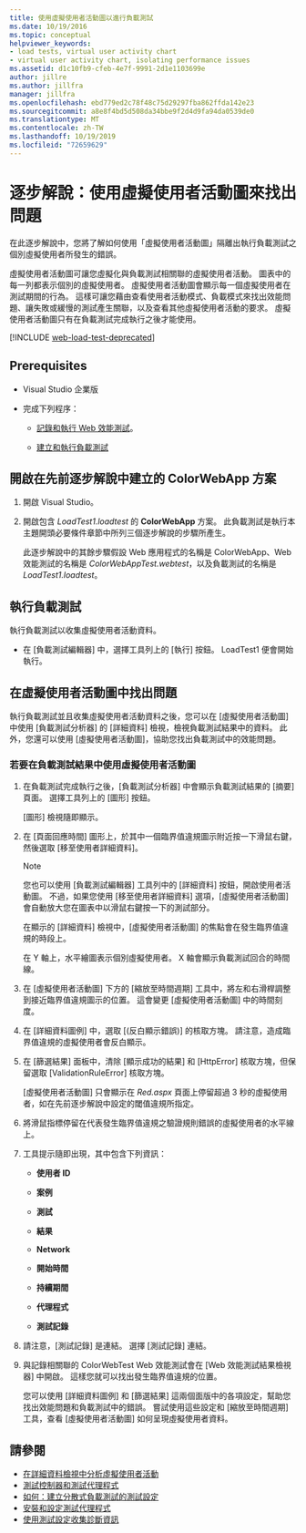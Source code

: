 ```yaml
---
title: 使用虛擬使用者活動圖以進行負載測試
ms.date: 10/19/2016
ms.topic: conceptual
helpviewer_keywords:
- load tests, virtual user activity chart
- virtual user activity chart, isolating performance issues
ms.assetid: d1c10fb9-cfeb-4e7f-9991-2d1e1103699e
author: jillre
ms.author: jillfra
manager: jillfra
ms.openlocfilehash: ebd779ed2c78f48c75d29297fba862ffda142e23
ms.sourcegitcommit: a8e8f4bd5d508da34bbe9f2d4d9fa94da0539de0
ms.translationtype: MT
ms.contentlocale: zh-TW
ms.lasthandoff: 10/19/2019
ms.locfileid: "72659629"
---
```

# <a name="walkthrough-using-the-virtual-user-activity-chart-to-isolate-issues"></a>逐步解說：使用虛擬使用者活動圖來找出問題

在此逐步解說中，您將了解如何使用「虛擬使用者活動圖」隔離出執行負載測試之個別虛擬使用者所發生的錯誤。

虛擬使用者活動圖可讓您虛擬化與負載測試相關聯的虛擬使用者活動。 圖表中的每一列都表示個別的虛擬使用者。 虛擬使用者活動圖會顯示每一個虛擬使用者在測試期間的行為。 這樣可讓您藉由查看使用者活動模式、負載模式來找出效能問題、讓失敗或緩慢的測試產生關聯，以及查看其他虛擬使用者活動的要求。 虛擬使用者活動圖只有在負載測試完成執行之後才能使用。

[!INCLUDE [web-load-test-deprecated](includes/web-load-test-deprecated.md)]

## <a name="prerequisites"></a>Prerequisites

- Visual Studio 企業版

- 完成下列程序：

  - [記錄和執行 Web 效能測試](/azure/devops/test/load-test/run-performance-tests-app-before-release#recordtests)。

  - [建立和執行負載測試](/azure/devops/test/load-test/run-performance-tests-app-before-release#create-a-load-test)

## <a name="open-the-colorwebapp-solution-created-in-the-previous-walkthroughs"></a>開啟在先前逐步解說中建立的 ColorWebApp 方案

1. 開啟 Visual Studio。

2. 開啟包含 *LoadTest1.loadtest* 的 **ColorWebApp** 方案。 此負載測試是執行本主題開頭必要條件章節中所列三個逐步解說的步驟所產生。

     此逐步解說中的其餘步驟假設 Web 應用程式的名稱是 ColorWebApp、Web 效能測試的名稱是 *ColorWebAppTest.webtest*，以及負載測試的名稱是 *LoadTest1.loadtest*。

## <a name="run-the-load-test"></a>執行負載測試

執行負載測試以收集虛擬使用者活動資料。

- 在 [負載測試編輯器] 中，選擇工具列上的 [執行] 按鈕。 LoadTest1 便會開始執行。

## <a name="isolate-issues-in-the-virtual-user-activity-chart"></a>在虛擬使用者活動圖中找出問題

執行負載測試並且收集虛擬使用者活動資料之後，您可以在 [虛擬使用者活動圖] 中使用 [負載測試分析器] 的 [詳細資料] 檢視，檢視負載測試結果中的資料。 此外，您還可以使用 [虛擬使用者活動圖]，協助您找出負載測試中的效能問題。

### <a name="to-use-the-virtual-user-activity-chart-in-your-load-test-results"></a>若要在負載測試結果中使用虛擬使用者活動圖

1. 在負載測試完成執行之後，[負載測試分析器] 中會顯示負載測試結果的 [摘要] 頁面。 選擇工具列上的 [圖形] 按鈕。

     [圖形] 檢視隨即顯示。

2. 在 [頁面回應時間] 圖形上，於其中一個臨界值違規圖示附近按一下滑鼠右鍵，然後選取 [移至使用者詳細資料]。

    > [!NOTE]
    > 您也可以使用 [負載測試編輯器] 工具列中的 [詳細資料] 按鈕，開啟使用者活動圖。 不過，如果您使用 [移至使用者詳細資料] 選項，[虛擬使用者活動圖] 會自動放大您在圖表中以滑鼠右鍵按一下的測試部分。

     在顯示的 [詳細資料] 檢視中，[虛擬使用者活動圖] 的焦點會在發生臨界值違規的時段上。

     在 Y 軸上，水平繪圖表示個別虛擬使用者。 X 軸會顯示負載測試回合的時間線。

3. 在 [虛擬使用者活動圖] 下方的 [縮放至時間週期] 工具中，將左和右滑桿調整到接近臨界值違規圖示的位置。 這會變更 [虛擬使用者活動圖] 中的時間刻度。

4. 在 [詳細資料圖例] 中，選取 [(反白顯示錯誤)] 的核取方塊。 請注意，造成臨界值違規的虛擬使用者會反白顯示。

5. 在 [篩選結果] 面板中，清除 [顯示成功的結果] 和 [HttpError] 核取方塊，但保留選取 [ValidationRuleError] 核取方塊。

     [虛擬使用者活動圖] 只會顯示在 *Red.aspx* 頁面上停留超過 3 秒的虛擬使用者，如在先前逐步解說中設定的閾值違規所指定。

6. 將滑鼠指標停留在代表發生臨界值違規之驗證規則錯誤的虛擬使用者的水平線上。

7. 工具提示隨即出現，其中包含下列資訊：

    - **使用者 ID**

    - **案例**

    - **測試**

    - **結果**

    - **Network**

    - **開始時間**

    - **持續期間**

    - **代理程式**

    - **測試記錄**

8. 請注意，[測試記錄] 是連結。 選擇 [測試記錄] 連結。

9. 與記錄相關聯的 ColorWebTest Web 效能測試會在 [Web 效能測試結果檢視器] 中開啟。 這樣您就可以找出發生臨界值違規的位置。

     您可以使用 [詳細資料圖例] 和 [篩選結果] 這兩個面版中的各項設定，幫助您找出效能問題和負載測試中的錯誤。 嘗試使用這些設定和 [縮放至時間週期] 工具，查看 [虛擬使用者活動圖] 如何呈現虛擬使用者資料。

## <a name="see-also"></a>請參閱

- [在詳細資料檢視中分析虛擬使用者活動](../test/analyze-load-test-virtual-user-activity-in-the-details-view.md)
- [測試控制器和測試代理程式](configure-test-agents-and-controllers-for-load-tests.md)
- [如何：建立分散式負載測試的測試設定](../test/how-to-create-a-test-setting-for-a-distributed-load-test.md)
- [安裝和設定測試代理程式](../test/lab-management/install-configure-test-agents.md)
- [使用測試設定收集診斷資訊](../test/collect-diagnostic-information-using-test-settings.md)
